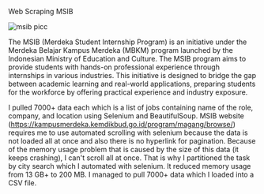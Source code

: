 Web Scraping MSIB

![msib picc](https://github.com/haekalmeister/Web-Scraping-MSIB/assets/119827103/6883fb11-c54f-4f2a-a8fa-11cb80b66a23)

The MSIB (Merdeka Student Internship Program) is an initiative under the Merdeka Belajar Kampus Merdeka (MBKM) program launched by the Indonesian Ministry of Education and Culture. The MSIB program aims to provide students with hands-on professional experience through internships in various industries. This initiative is designed to bridge the gap between academic learning and real-world applications, preparing students for the workforce by offering practical experience and industry exposure.

I pulled 7000+ data each which is a list of jobs containing name of the role, company, and location using Selenium and BeautifulSoup. MSIB website (https://kampusmerdeka.kemdikbud.go.id/program/magang/browse/) requires me to use automated scrolling with selenium because the data is not loaded all at once and also there is no hyperlink for pagination. Because of the memory usage problem that is caused by the size of this data (it keeps crashing), I can't scroll all at once. That is why I partitioned the task by city search which I automated with selenium. It reduced memory usage from 13 GB+ to 200 MB. I managed to pull 7000+ data which I loaded into a CSV file.
